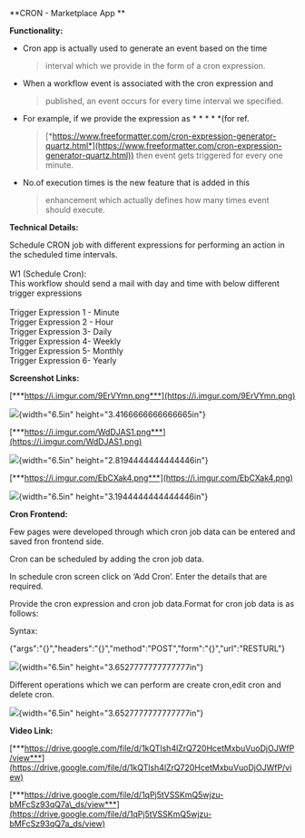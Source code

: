 **CRON - Marketplace App **

**Functionality:**

-   Cron app is actually used to generate an event based on the time
    > interval which we provide in the form of a cron expression.

-   When a workflow event is associated with the cron expression and
    > published, an event occurs for every time interval we specified.

-   For example, if we provide the expression as \* \* \* \* \*(for ref.
    > [*https://www.freeformatter.com/cron-expression-generator-quartz.html*](https://www.freeformatter.com/cron-expression-generator-quartz.html))
    > then event gets triggered for every one minute.

-   No.of execution times is the new feature that is added in this
    > enhancement which actually defines how many times event should
    > execute.

**Technical Details:**

Schedule CRON job with different expressions for performing an action in
the scheduled time intervals.\
\
W1 (Schedule Cron):\
This workflow should send a mail with day and time with below different
trigger expressions\
\
Trigger Expression 1 - Minute\
Trigger Expression 2 - Hour\
Trigger Expression 3- Daily\
Trigger Expression 4- Weekly\
Trigger Expression 5- Monthly\
Trigger Expression 6- Yearly

**Screenshot Links:**

[***https://i.imgur.com/9ErVYmn.png***](https://i.imgur.com/9ErVYmn.png)

![](media/image2.png){width="6.5in" height="3.4166666666666665in"}

[***https://i.imgur.com/WdDJAS1.png***](https://i.imgur.com/WdDJAS1.png)

![](media/image1.png){width="6.5in" height="2.8194444444444446in"}

[***https://i.imgur.com/EbCXak4.png***](https://i.imgur.com/EbCXak4.png)

![](media/image3.png){width="6.5in" height="3.1944444444444446in"}

**Cron Frontend:**

Few pages were developed through which cron job data can be entered and
saved fron frontend side.

Cron can be scheduled by adding the cron job data.

In schedule cron screen click on ‘Add Cron’. Enter the details that are
required.

Provide the cron expression and cron job data.Format for cron job data
is as follows:

Syntax:

{"args":"{}","headers":"{}","method":"POST","form":"{}","url":"RESTURL"}

![](media/image5.png){width="6.5in" height="3.6527777777777777in"}

Different operations which we can perform are create cron,edit cron and
delete cron.

![](media/image4.png){width="6.5in" height="3.6527777777777777in"}

**Video Link:**

[***https://drive.google.com/file/d/1kQTlsh4lZrQ720HcetMxbuVuoDjOJWfP/view***](https://drive.google.com/file/d/1kQTlsh4lZrQ720HcetMxbuVuoDjOJWfP/view)

[***https://drive.google.com/file/d/1qPj5tVSSKmQ5wjzu-bMFcSz93qQ7a\_ds/view***](https://drive.google.com/file/d/1qPj5tVSSKmQ5wjzu-bMFcSz93qQ7a_ds/view)
